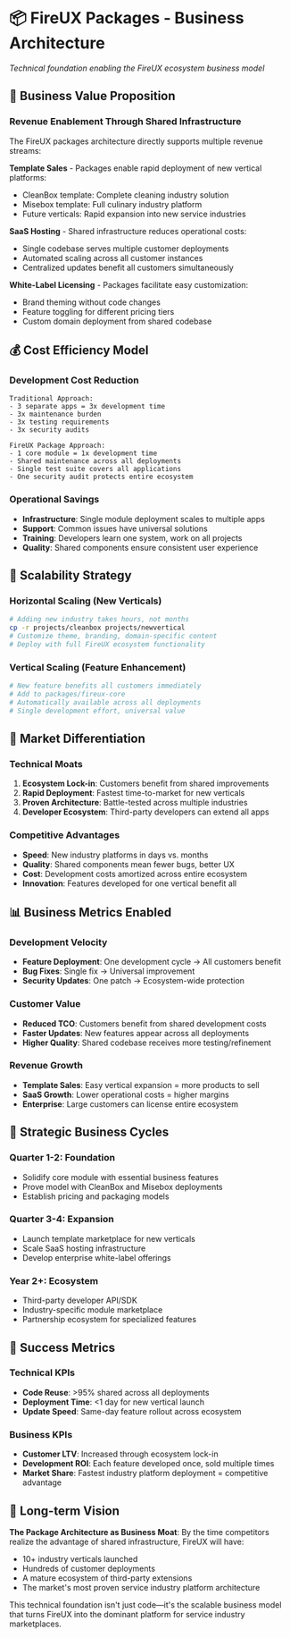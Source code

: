# 📦 FireUX Packages - Business Architecture

_Technical foundation enabling the FireUX ecosystem business model_

## 🎯 Business Value Proposition

### Revenue Enablement Through Shared Infrastructure

The FireUX packages architecture directly supports multiple revenue streams:

**Template Sales** - Packages enable rapid deployment of new vertical platforms:

- CleanBox template: Complete cleaning industry solution
- Misebox template: Full culinary industry platform
- Future verticals: Rapid expansion into new service industries

**SaaS Hosting** - Shared infrastructure reduces operational costs:

- Single codebase serves multiple customer deployments
- Automated scaling across all customer instances
- Centralized updates benefit all customers simultaneously

**White-Label Licensing** - Packages facilitate easy customization:

- Brand theming without code changes
- Feature toggling for different pricing tiers
- Custom domain deployment from shared codebase

## 💰 Cost Efficiency Model

### Development Cost Reduction

```
Traditional Approach:
- 3 separate apps = 3x development time
- 3x maintenance burden
- 3x testing requirements
- 3x security audits

FireUX Package Approach:
- 1 core module = 1x development time
- Shared maintenance across all deployments
- Single test suite covers all applications
- One security audit protects entire ecosystem
```

### Operational Savings

- **Infrastructure**: Single module deployment scales to multiple apps
- **Support**: Common issues have universal solutions
- **Training**: Developers learn one system, work on all projects
- **Quality**: Shared components ensure consistent user experience

## 🚀 Scalability Strategy

### Horizontal Scaling (New Verticals)

```bash
# Adding new industry takes hours, not months
cp -r projects/cleanbox projects/newvertical
# Customize theme, branding, domain-specific content
# Deploy with full FireUX ecosystem functionality
```

### Vertical Scaling (Feature Enhancement)

```bash
# New feature benefits all customers immediately
# Add to packages/fireux-core
# Automatically available across all deployments
# Single development effort, universal value
```

## 🎨 Market Differentiation

### Technical Moats

1. **Ecosystem Lock-in**: Customers benefit from shared improvements
2. **Rapid Deployment**: Fastest time-to-market for new verticals
3. **Proven Architecture**: Battle-tested across multiple industries
4. **Developer Ecosystem**: Third-party developers can extend all apps

### Competitive Advantages

- **Speed**: New industry platforms in days vs. months
- **Quality**: Shared components mean fewer bugs, better UX
- **Cost**: Development costs amortized across entire ecosystem
- **Innovation**: Features developed for one vertical benefit all

## 📊 Business Metrics Enabled

### Development Velocity

- **Feature Deployment**: One development cycle → All customers benefit
- **Bug Fixes**: Single fix → Universal improvement
- **Security Updates**: One patch → Ecosystem-wide protection

### Customer Value

- **Reduced TCO**: Customers benefit from shared development costs
- **Faster Updates**: New features appear across all deployments
- **Higher Quality**: Shared codebase receives more testing/refinement

### Revenue Growth

- **Template Sales**: Easy vertical expansion = more products to sell
- **SaaS Growth**: Lower operational costs = higher margins
- **Enterprise**: Large customers can license entire ecosystem

## 🔄 Strategic Business Cycles

### Quarter 1-2: Foundation

- Solidify core module with essential business features
- Prove model with CleanBox and Misebox deployments
- Establish pricing and packaging models

### Quarter 3-4: Expansion

- Launch template marketplace for new verticals
- Scale SaaS hosting infrastructure
- Develop enterprise white-label offerings

### Year 2+: Ecosystem

- Third-party developer API/SDK
- Industry-specific module marketplace
- Partnership ecosystem for specialized features

## 🎯 Success Metrics

### Technical KPIs

- **Code Reuse**: >95% shared across all deployments
- **Deployment Time**: <1 day for new vertical launch
- **Update Speed**: Same-day feature rollout across ecosystem

### Business KPIs

- **Customer LTV**: Increased through ecosystem lock-in
- **Development ROI**: Each feature developed once, sold multiple times
- **Market Share**: Fastest industry platform deployment = competitive advantage

## 🚀 Long-term Vision

**The Package Architecture as Business Moat**: By the time competitors realize the advantage of shared infrastructure, FireUX will have:

- 10+ industry verticals launched
- Hundreds of customer deployments
- A mature ecosystem of third-party extensions
- The market's most proven service industry platform architecture

This technical foundation isn't just code—it's the scalable business model that turns FireUX into the dominant platform for service industry marketplaces.
